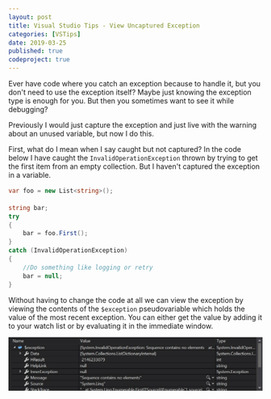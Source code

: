 ```yaml
---
layout: post
title: Visual Studio Tips - View Uncaptured Exception
categories: [VSTips]
date: 2019-03-25
published: true
codeproject: true
---
```


Ever have code where you catch an exception because to handle it, but you don't need to use the exception itself? Maybe just knowing the exception type is enough for you. But then you sometimes want to see it while debugging? 

Previously I would just capture the exception and just live with the warning about an unused variable, but now I do this.

<!--more-->

First, what do I mean when I say caught but not captured? In the code below I have caught the `InvalidOperationException` thrown by trying to get the first item from an empty collection. But I haven't captured the exception in a variable.

~~~ csharp
var foo = new List<string>();

string bar;
try
{
    bar = foo.First();
}
catch (InvalidOperationException)
{
    //Do something like logging or retry
    bar = null;
}
~~~

Without having to change the code at all we can view the exception by viewing the contents of the `$exception` pseudovariable which holds the value of the most recent exception. You can either get the value by adding it to your watch list or by evaluating it in the immediate window.

![alt text](/img/2019/UncapturedExceptionWatch.jpg "Watch window showing the value of $exception")